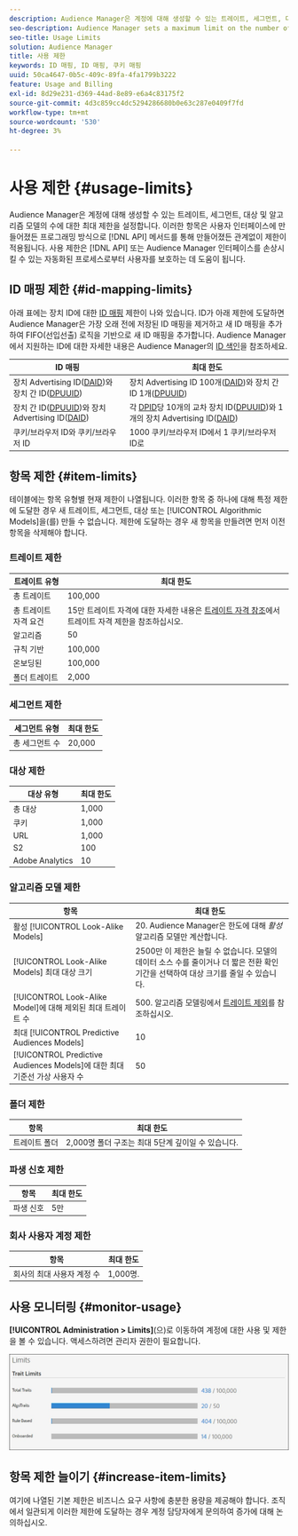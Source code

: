 ```yaml
---
description: Audience Manager은 계정에 대해 생성할 수 있는 트레이트, 세그먼트, 대상 및 알고리즘 모델의 수에 대한 최대 제한을 설정합니다. 이러한 항목은 사용자 인터페이스에서 생성하든 API 메서드를 통해 프로그래밍 방식으로 생성하든 관계없이 제한이 적용됩니다. 사용 제한은 API 또는 사용자 인터페이스를 손상시키려는 자동화된 프로세스로부터 Audience Manager을 보호하는 데 도움이 됩니다.
seo-description: Audience Manager sets a maximum limit on the number of traits, segments, destinations, and algorithmic models that you can create for an account. Limits apply to these items whether created in the user interface or programmatically through API methods. Usage limits help protect Audience Manager from automated processes that may attempt to compromise our APIs or user interface.
seo-title: Usage Limits
solution: Audience Manager
title: 사용 제한
keywords: ID 매핑, ID 매핑, 쿠키 매핑
uuid: 50ca4647-0b5c-409c-89fa-4fa1799b3222
feature: Usage and Billing
exl-id: 8d29e231-d369-44ad-8e89-e6a4c83175f2
source-git-commit: 4d3c859cc4dc5294286680b0e63c287e0409f7fd
workflow-type: tm+mt
source-wordcount: '530'
ht-degree: 3%

---
```


# 사용 제한 {#usage-limits}

Audience Manager은 계정에 대해 생성할 수 있는 트레이트, 세그먼트, 대상 및 알고리즘 모델의 수에 대한 최대 제한을 설정합니다. 이러한 항목은 사용자 인터페이스에 만들어졌든 프로그래밍 방식으로 [!DNL API] 메서드를 통해 만들어졌든 관계없이 제한이 적용됩니다. 사용 제한은 [!DNL API] 또는 Audience Manager 인터페이스를 손상시킬 수 있는 자동화된 프로세스로부터 사용자를 보호하는 데 도움이 됩니다.

## ID 매핑 제한 {#id-mapping-limits}

아래 표에는 장치 ID에 대한 [ID 매핑](../../integration/sending-audience-data/batch-data-transfer-explained/id-sync-http.md) 제한이 나와 있습니다. ID가 아래 제한에 도달하면 Audience Manager은 가장 오래 전에 저장된 ID 매핑을 제거하고 새 ID 매핑을 추가하여 FIFO(선입선출) 로직을 기반으로 새 ID 매핑을 추가합니다. Audience Manager에서 지원하는 ID에 대한 자세한 내용은 Audience Manager의 [ID 색인](../../reference/ids-in-aam.md)을 참조하세요.

| ID 매핑 | 최대 한도 |
|-----------|-------------- |
| 장치 Advertising ID([DAID](../../reference/ids-in-aam.md))와 장치 간 ID([DPUUID](../../reference/ids-in-aam.md)) | 장치 Advertising ID 100개([DAID](../../reference/ids-in-aam.md))와 장치 간 ID 1개([DPUUID](../../reference/ids-in-aam.md)) |
| 장치 간 ID([DPUUID](../../reference/ids-in-aam.md))와 장치 Advertising ID([DAID](../../reference/ids-in-aam.md)) | 각 [DPID](../../reference/ids-in-aam.md)당 10개의 교차 장치 ID([DPUUID](../../reference/ids-in-aam.md))와 1개의 장치 Advertising ID([DAID](../../reference/ids-in-aam.md)) |
| 쿠키/브라우저 ID와 쿠키/브라우저 ID | 1000 쿠키/브라우저 ID에서 1 쿠키/브라우저 ID로 |

## 항목 제한 {#item-limits}

테이블에는 항목 유형별 현재 제한이 나열됩니다. 이러한 항목 중 하나에 대해 특정 제한에 도달한 경우 새 트레이트, 세그먼트, 대상 또는 [!UICONTROL Algorithmic Models]을(를) 만들 수 없습니다. 제한에 도달하는 경우 새 항목을 만들려면 먼저 이전 항목을 삭제해야 합니다.

### 트레이트 제한

| 트레이트 유형 | 최대 한도 |
| -------------------------- | ------------------------------------- |
| 총 트레이트 | 100,000 |
| 총 트레이트 자격 요건 | 15만 트레이트 자격에 대한 자세한 내용은 [트레이트 자격 참조](/help/using/features/traits/trait-and-segment-qualification-reference.md#trait-qualification-limit)에서 트레이트 자격 제한을 참조하십시오. |
| 알고리즘 | 50 |
| 규칙 기반 | 100,000 |
| 온보딩된 | 100,000 |
| 폴더 트레이트 | 2,000 |

### 세그먼트 제한

| 세그먼트 유형 | 최대 한도 |
| -------------- | ------------- |
| 총 세그먼트 수 | 20,000 |

### 대상 제한

| 대상 유형 | 최대 한도 |
| ------------------ | ------------- |
| 총 대상 | 1,000 |
| 쿠키 | 1,000 |
| URL | 1,000 |
| S2 | 100 |
| Adobe Analytics | 10 |

### 알고리즘 모델 제한

| 항목 | 최대 한도 |
| -------- | ----- |
| 활성 [!UICONTROL Look-Alike Models] | 20. Audience Manager은 한도에 대해 *활성* 알고리즘 모델만 계산합니다. |
| [!UICONTROL Look-Alike Models] 최대 대상 크기 | 2500만  이 제한은 늘릴 수 없습니다. 모델의 데이터 소스 수를 줄이거나 더 짧은 전환 확인 기간을 선택하여 대상 크기를 줄일 수 있습니다. |
| [!UICONTROL Look-Alike Model]에 대해 제외된 최대 트레이트 수 | 500. 알고리즘 모델링에서 [트레이트 제외](/help/using/features/algorithmic-models/trait-exclusion-algo-models.md)를 참조하십시오. |
| 최대 [!UICONTROL Predictive Audiences Models] | 10 |
| [!UICONTROL Predictive Audiences Models]에 대한 최대 기준선 가상 사용자 수 | 50 |

### 폴더 제한

| 항목 | 최대 한도 |
| ------------- | ------------------ |
| 트레이트 폴더 | 2,000명  폴더 구조는 최대 5단계 깊이일 수 있습니다. |

### 파생 신호 제한

| 항목 | 최대 한도 |
| --------------- | ------------- |
| 파생 신호 | 5만 |

### 회사 사용자 계정 제한

| 항목 | 최대 한도 |
| ----------- | ------------- |
| 회사의 최대 사용자 계정 수 | 1,000명. |

## 사용 모니터링 {#monitor-usage}

**[!UICONTROL Administration > Limits]**(으)로 이동하여 계정에 대한 사용 및 제한을 볼 수 있습니다. 액세스하려면 관리자 권한이 필요합니다.

![사용 제한 이미지](assets/usage-limits.png)

## 항목 제한 늘이기 {#increase-item-limits}

여기에 나열된 기본 제한은 비즈니스 요구 사항에 충분한 용량을 제공해야 합니다. 조직에서 일관되게 이러한 제한에 도달하는 경우 계정 담당자에게 문의하여 증가에 대해 논의하십시오.
